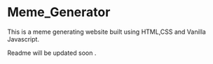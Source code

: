 # Meme_Generator

This is a meme generating website built using HTML,CSS and Vanilla Javascript.

 Readme will be updated soon .